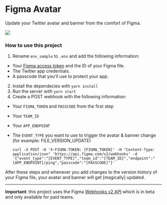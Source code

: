 # Figma Avatar

Update your Twitter avatar and banner from the comfort of Figma.

![](https://github.com/javierarce/figma-avatar/raw/main/avatar.gif)

### How to use this project

1. Rename `env_sample` to `.env` and add the following information:
  - Your [Figma access token](https://www.figma.com/developers/api#access-tokens) and the ID of your Figma file.
  - The Twitter app credentials.
  - A passcode that you'll use to protect your app.
2. Install the dependecies with `yarn install`
3. Run the server with `yarn start`
4. Create a POST webhook with the following information:
- Your `FIGMA_TOKEN` and `PASSCODE` from the first step
- Your `TEAM_ID`
- Your `APP_ENDPOINT`
- The `EVENT_TYPE` you want to use to trigger the avatar & banner change (for example: FILE_VERSION_UPDATE)
  
  ```curl -X POST -H 'X-FIGMA-TOKEN: [FIGMA_TOKEN]' -H "Content-Type: application/json" 'https://api.figma.com/v2/webhooks' -d '{"event_type":"[EVENT_TYPE]","team_id":"[TEAM_ID]","endpoint":"[APP_ENDPOINT]/ping","passcode":"[PASSCODE]"}'```

After these steps and whenever you add changes to the version history of your Figma file, your avatar and banner will get [magically] updated. 

--- 

**Important**: this project uses the Figma [Webhooks v2 API](https://www.figma.com/developers/api#webhooks_v2) which is in beta and only available for paid teams.
